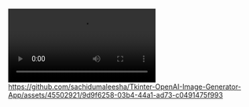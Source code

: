 [<video src="https://vimeo.com/899846023?share=copy"></video>](https://github.com/sachidumaleesha/Tkinter-OpenAI-Image-Generator-App/assets/45502921/9d9f6258-03b4-44a1-ad73-c0491475f993
)https://github.com/sachidumaleesha/Tkinter-OpenAI-Image-Generator-App/assets/45502921/9d9f6258-03b4-44a1-ad73-c0491475f993
